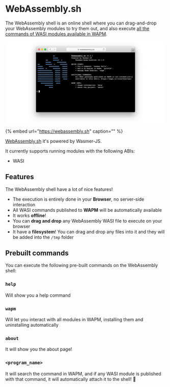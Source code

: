 # WebAssembly.sh

The WebAssembly shell is an online shell where you can drag-and-drop your WebAssembly modules to try them out, and also execute [all the commands of WASI modules available in WAPM](https://wapm.io/interface/wasi).

![](../.gitbook/assets/image%20%281%29.png)

{% embed url="https://webassembly.sh" caption="" %}

[WebAssembly.sh](https://webassembly.sh/) it's powered by Wasmer-JS.

It currently supports running modules with the following ABIs:

* WASI

## Features

The WebAssembly shell have a lot of nice features!

* The execution is entirely done in your **Browser**, no server-side interaction
* All WASI commands published to **WAPM** will be automatically available
* It works **offline**!
* You can **drag and drop** any WebAssembly WASI file to execute on your browser
* It have a **filesystem**! You can drag and drop any files into it and they will be added into the `/tmp` folder

## Prebuilt commands

You can execute the following pre-built commands on the WebAssembly shell:

### `help`

Will show you a help command

### `wapm`

Will let you interact with all modules in WAPM, installing them and uninstalling automatically

### `about`

It will show you the about page!

### `<program_name>`

It will search the command in WAPM, and if any WASI module is published with that command, it will automatically attach it to the shell! 🎉

